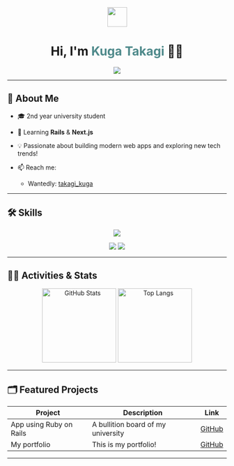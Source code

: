 <!-- header -->
<div align="center">
  <img src="https://media.giphy.com/media/hvRJCLFzcasrR4ia7z/giphy.gif" width="45">
  <h1>Hi, I'm <span style="color:#4F8A8B;">Kuga Takagi</span> 👨‍💻</h1>
  <img src="https://komarev.com/ghpvc/?username=takataka06&color=blue" />
</div>

---

## 🚀 About Me
- 🎓 2nd year university student
- 🌱 Learning **Rails** & **Next.js**
- 💡 Passionate about building modern web apps and exploring new tech trends!

- 📫 Reach me:
  - Wantedly: [takagi_kuga](https://www.wantedly.com/id/takagi_kuga)


---

## 🛠️ Skills
<p align="center">
  <img src="https://skillicons.dev/icons?theme=dark&perline=7&i=html,css,js,ts,react,next,rails,postgres,docker,vite,nodejs" />
</p>
<p align="center">
  <img src="https://img.shields.io/badge/-Ruby%20on%20Rails-EA1C24?style=flat-square&logo=ruby-on-rails&logoColor=white" />
  <img src="https://img.shields.io/badge/-Next.js-000?style=flat-square&logo=next.js&logoColor=white" />
</p>

---

## 🏃‍♂️ Activities & Stats
<div align="center">
  <img alt="GitHub Stats" height="170px" src="https://github-readme-stats.vercel.app/api?username=takataka06&theme=vue-dark&show_icons=true&count_private=true" />
  <img alt="Top Langs" height="170px" src="https://github-readme-stats.vercel.app/api/top-langs/?username=takataka06&theme=vue-dark&layout=compact" />
</div>

---

## 🗂️ Featured Projects
| Project | Description | Link |
|---------|-------------|------|
| App using Ruby on Rails | A bullition board of my university | [GitHub](https://github.com/takataka06/TGU-) |
| My portfolio | This is my portfolio!|  [GitHub](https://github.com/takataka06/My-portfolio) |
---

<!--
**takataka06/takataka06** is a ✨ _special_ ✨ repository because its `README.md` (this file) appears on your GitHub profile.
-->

<!--
**takataka06/takataka06** is a ✨ _special_ ✨ repository because its `README.md` (this file) appears on your GitHub profile.

Here are some ideas to get you started:

- 🔭 I’m currently working on ...
- 🌱 I’m currently learning ...
- 👯 I’m looking to collaborate on ...
- 🤔 I’m looking for help with ...
- 💬 Ask me about ...
- 📫 How to reach me: ...
- 😄 Pronouns: ...
- ⚡ Fun fact: ...
-->
